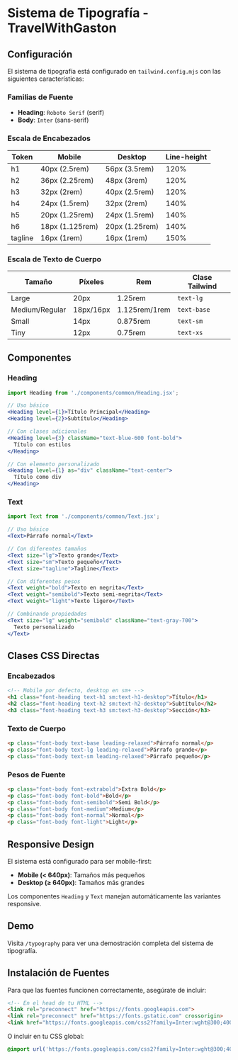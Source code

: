 # Sistema de Tipografía - TravelWithGaston

## Configuración

El sistema de tipografía está configurado en `tailwind.config.mjs` con las siguientes características:

### Familias de Fuente
- **Heading**: `Roboto Serif` (serif)
- **Body**: `Inter` (sans-serif)

### Escala de Encabezados

| Token | Mobile | Desktop | Line-height |
|-------|--------|---------|-------------|
| h1 | 40px (2.5rem) | 56px (3.5rem) | 120% |
| h2 | 36px (2.25rem) | 48px (3rem) | 120% |
| h3 | 32px (2rem) | 40px (2.5rem) | 120% |
| h4 | 24px (1.5rem) | 32px (2rem) | 140% |
| h5 | 20px (1.25rem) | 24px (1.5rem) | 140% |
| h6 | 18px (1.125rem) | 20px (1.25rem) | 140% |
| tagline | 16px (1rem) | 16px (1rem) | 150% |

### Escala de Texto de Cuerpo

| Tamaño | Píxeles | Rem | Clase Tailwind |
|--------|---------|-----|----------------|
| Large | 20px | 1.25rem | `text-lg` |
| Medium/Regular | 18px/16px | 1.125rem/1rem | `text-base` |
| Small | 14px | 0.875rem | `text-sm` |
| Tiny | 12px | 0.75rem | `text-xs` |

## Componentes

### Heading

```jsx
import Heading from './components/common/Heading.jsx';

// Uso básico
<Heading level={1}>Título Principal</Heading>
<Heading level={2}>Subtítulo</Heading>

// Con clases adicionales
<Heading level={3} className="text-blue-600 font-bold">
  Título con estilos
</Heading>

// Con elemento personalizado
<Heading level={1} as="div" className="text-center">
  Título como div
</Heading>
```

### Text

```jsx
import Text from './components/common/Text.jsx';

// Uso básico
<Text>Párrafo normal</Text>

// Con diferentes tamaños
<Text size="lg">Texto grande</Text>
<Text size="sm">Texto pequeño</Text>
<Text size="tagline">Tagline</Text>

// Con diferentes pesos
<Text weight="bold">Texto en negrita</Text>
<Text weight="semibold">Texto semi-negrita</Text>
<Text weight="light">Texto ligero</Text>

// Combinando propiedades
<Text size="lg" weight="semibold" className="text-gray-700">
  Texto personalizado
</Text>
```

## Clases CSS Directas

### Encabezados

```html
<!-- Mobile por defecto, desktop en sm+ -->
<h1 class="font-heading text-h1 sm:text-h1-desktop">Título</h1>
<h2 class="font-heading text-h2 sm:text-h2-desktop">Subtítulo</h2>
<h3 class="font-heading text-h3 sm:text-h3-desktop">Sección</h3>
```

### Texto de Cuerpo

```html
<p class="font-body text-base leading-relaxed">Párrafo normal</p>
<p class="font-body text-lg leading-relaxed">Párrafo grande</p>
<p class="font-body text-sm leading-relaxed">Párrafo pequeño</p>
```

### Pesos de Fuente

```html
<p class="font-body font-extrabold">Extra Bold</p>
<p class="font-body font-bold">Bold</p>
<p class="font-body font-semibold">Semi Bold</p>
<p class="font-body font-medium">Medium</p>
<p class="font-body font-normal">Normal</p>
<p class="font-body font-light">Light</p>
```

## Responsive Design

El sistema está configurado para ser mobile-first:

- **Mobile (< 640px)**: Tamaños más pequeños
- **Desktop (≥ 640px)**: Tamaños más grandes

Los componentes `Heading` y `Text` manejan automáticamente las variantes responsive.

## Demo

Visita `/typography` para ver una demostración completa del sistema de tipografía.

## Instalación de Fuentes

Para que las fuentes funcionen correctamente, asegúrate de incluir:

```html
<!-- En el head de tu HTML -->
<link rel="preconnect" href="https://fonts.googleapis.com">
<link rel="preconnect" href="https://fonts.gstatic.com" crossorigin>
<link href="https://fonts.googleapis.com/css2?family=Inter:wght@300;400;500;600;700;800&family=Roboto+Serif:opsz,wght@8..144,300;8..144,400;8..144,500;8..144,600;8..144,700&display=swap" rel="stylesheet">
```

O incluir en tu CSS global:

```css
@import url('https://fonts.googleapis.com/css2?family=Inter:wght@300;400;500;600;700;800&family=Roboto+Serif:opsz,wght@8..144,300;8..144,400;8..144,500;8..144,600;8..144,700&display=swap');
``` 